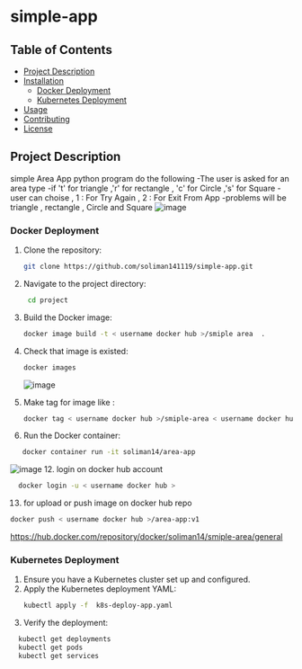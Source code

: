 # simple-app
 
## Table of Contents

- [Project Description](#project-description)
- [Installation](#installation)
  - [Docker Deployment](#docker-deployment)
  - [Kubernetes Deployment](#kubernetes-deployment)
- [Usage](#usage)
- [Contributing](#contributing)
- [License](#license)

## Project Description
simple Area App python program do the following  -The user is asked for an area type -if  't' for triangle ,'r' for rectangle , 'c' for Circle ,'s' for Square -user can choise , 1 : For Try Again , 2 : For Exit From App -problems will be triangle , rectangle , Circle and Square
![image](https://github.com/soliman141119/simple-app/assets/72981030/ede46364-5379-4234-8a38-c9e599536e20)

### Docker Deployment

1. Clone the repository:

   ```bash
   git clone https://github.com/soliman141119/simple-app.git
2. Navigate to the project directory:
    ```bash
     cd project
4. Build the Docker image:
    ```bash
   docker image build -t < username docker hub >/smiple area  .
6. Check that image is existed:
    ```bash
   docker images
    ```
   ![image](https://github.com/soliman141119/simple-app/assets/72981030/19ec882d-9319-48cd-b7d4-832ee27c83e0)
8. Make tag for image like :
    ```bash
   docker tag < username docker hub >/smiple-area < username docker hub >/smiple-area:v1
10. Run the Docker container:
```bash
   docker container run -it soliman14/area-app
```
![image](https://github.com/soliman141119/simple-app/assets/72981030/ede46364-5379-4234-8a38-c9e599536e20)
12. login on docker hub  account
 ```bash
   docker login -u < username docker hub >
```
13. for upload or push image on docker hub repo
   ```bash
  docker push < username docker hub >/area-app:v1
   ```
  https://hub.docker.com/repository/docker/soliman14/smiple-area/general
### Kubernetes Deployment
1. Ensure you have a Kubernetes cluster set up and configured.
2. Apply the Kubernetes deployment YAML:
    ```bash
   kubectl apply -f  k8s-deploy-app.yaml
4. Verify the deployment:
```bash
  kubectl get deployments
  kubectl get pods
  kubectl get services

   


   
